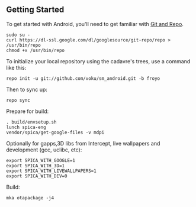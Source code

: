 Getting Started
---------------

To get started with Android, you'll need to get
familiar with [Git and Repo](http://source.android.com/download/using-repo).

    sudo su -
    curl https://dl-ssl.google.com/dl/googlesource/git-repo/repo > /usr/bin/repo
    chmod +x /usr/bin/repo

To initialize your local repository using the cadavre's trees, use a command like this:

    repo init -u git://github.com/voku/sm_android.git -b froyo

Then to sync up:

    repo sync

Prepare for build:

    . build/envsetup.sh
    lunch spica-eng
    vendor/spica/get-google-files -v mdpi

Optionally for gapps,3D libs from Intercept, live wallpapers and development (gcc, uclibc, etc):

    export SPICA_WITH_GOOGLE=1
    export SPICA_WITH_3D=1
    export SPICA_WITH_LIVEWALLPAPERS=1
    export SPICA_WITH_DEV=0

Build:

    mka otapackage -j4

